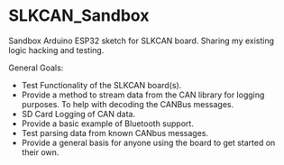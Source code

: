 # SLKCAN_Sandbox
Sandbox Arduino ESP32 sketch for SLKCAN board. Sharing my existing logic hacking and testing. 

General Goals:
- Test Functionality of the SLKCAN board(s). 
- Provide a method to stream data from the CAN library for logging purposes. To help with decoding the CANBus messages. 
- SD Card Logging of CAN data.
- Provide a basic example of Bluetooth support.
- Test parsing data from known CANbus messages. 
- Provide a general basis for anyone using the board to get started on their own. 
